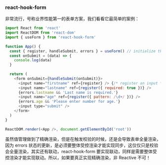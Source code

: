 
###  react-hook-form 

非常流行，号称业界性能第一的表单方案，我们看看它最简单的案例：

```js
import React from 'react'
import ReactDOM from 'react-dom'
import { useForm } from 'react-hook-form'
 
function App() {
  const { register, handleSubmit, errors } = useForm() // initialize the hook
  const onSubmit = (data) => {
    console.log(data)
  }
 
  return (
    <form onSubmit={handleSubmit(onSubmit)}>
      <input name="firstname" ref={register} /> {/* register an input */}
      <input name="lastname" ref={register({ required: true })} />
      {errors.lastname && 'Last name is required.'}
      <input name="age" ref={register({ pattern: /\d+/ })} />
      {errors.age && 'Please enter number for age.'}
      <input type="submit" />
    </form>
  )
}
 
ReactDOM.render(<App />, document.getElementById('root'))
```

虽然值管理做到了精确渲染，但是在触发校验的时候，还是会导致表单全量渲染，因为 errors 状态的更新，是必须要整体受控渲染才能实现同步，这仅仅只是校验会全量渲染，其实还有联动，react-hook-form 要实现联动，同样是需要整体受控渲染才能实现联动。所以，如果要真正实现精确渲染，非 Reactive 不可！





